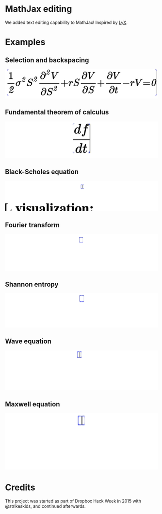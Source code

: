 
# MathJax editing

We added text editing capability to MathJax! Inspired by [LyX](www.lyx.org).

# Examples

## Selection and backspacing
![Example](demo/selection.mov.gif "Selection and backspacing")

## Fundamental theorem of calculus
![Example](demo/fundamentalcalculus.mov.gif "Fundamental theorem of calculus")

## Black-Scholes equation
![Example](demo/blackscholes.mov.gif "Black-Scholes equation")

## Fourier transform
![Example](demo/fourier.mov.gif "Fourier transform")

## Shannon entropy
![Example](demo/shannon.mov.gif "Shannon entropy")

## Wave equation
![Example](demo/wave.mov.gif "Wave equation")

## Maxwell equation
![Example](demo/maxwell.mov.gif "Maxwell equation")

# Credits

This project was started as part of Dropbox Hack Week in 2015 with @strikeskids, and continued afterwards.
